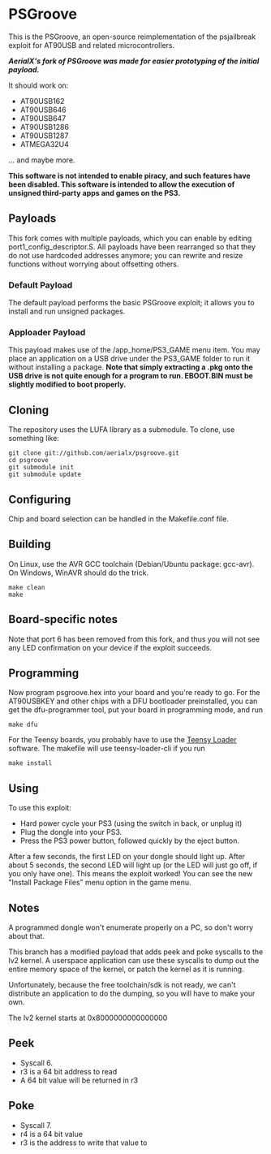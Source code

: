 PSGroove
========

This is the PSGroove, an open-source reimplementation of the psjailbreak exploit for
AT90USB and related microcontrollers.

***AerialX's fork of PSGroove was made for easier prototyping of the initial payload.***

It should work on:

- AT90USB162
- AT90USB646
- AT90USB647
- AT90USB1286
- AT90USB1287
- ATMEGA32U4

... and maybe more.

**This software is not intended to enable piracy, and such features
have been disabled.  This software is intended to allow the execution
of unsigned third-party apps and games on the PS3.**


Payloads
--------
This fork comes with multiple payloads, which you can enable by editing
port1_config_descriptor.S. All payloads have been rearranged so that
they do not use hardcoded addresses anymore; you can rewrite and resize
functions without worrying about offsetting others.

### Default Payload
The default payload performs the basic PSGroove exploit; it allows you
to install and run unsigned packages.

### Apploader Payload
This payload makes use of the /app\_home/PS3\_GAME menu item. You may place
an application on a USB drive under the PS3\_GAME folder to run it without
installing a package.
**Note that simply extracting a .pkg onto the USB drive is not quite enough
for a program to run. EBOOT.BIN must be slightly modified to boot properly.**


Cloning
-------
The repository uses the LUFA library as a submodule.  To clone, use something like:

    git clone git://github.com/aerialx/psgroove.git
    cd psgroove
    git submodule init
    git submodule update


Configuring
-----------
Chip and board selection can be handled in the Makefile.conf file.


Building
--------
On Linux, use the AVR GCC toolchain (Debian/Ubuntu package: gcc-avr).
On Windows, WinAVR should do the trick.

    make clean
    make


Board-specific notes
--------------------
Note that port 6 has been removed from this fork, and thus you will not
see any LED confirmation on your device if the exploit succeeds.


Programming
-----------
Now program psgroove.hex into your board and you're ready to go.  For
the AT90USBKEY and other chips with a DFU bootloader preinstalled, you
can get the dfu-programmer tool, put your board in programming mode,
and run
  
    make dfu

For the Teensy boards, you probably have to use the [Teensy
Loader](http://www.pjrc.com/teensy/loader.html) software. The makefile
will use teensy-loader-cli if you run
   
    make install

Using
-----
To use this exploit:
  
* Hard power cycle your PS3 (using the switch in back, or unplug it)
* Plug the dongle into your PS3.
* Press the PS3 power button, followed quickly by the eject button.

After a few seconds, the first LED on your dongle should light up.
After about 5 seconds, the second LED will light up (or the LED will
just go off, if you only have one).  This means the exploit worked!
You can see the new "Install Package Files" menu option in the game
menu.


Notes
-----
A programmed dongle won't enumerate properly on a PC, so don't worry
about that.

This branch has a modified payload that adds peek and poke syscalls 
to the lv2 kernel. A userspace application can use these syscalls to 
dump out the entire memory space of the kernel, or patch the kernel
as it is running.  

Unfortunately, because the free toolchain/sdk is not ready, we can't
distribute an application to do the dumping, so you will have to make
your own.

The lv2 kernel starts at 0x8000000000000000

Peek
----
 * Syscall 6.
 * r3 is a 64 bit address to read
 * A 64 bit value will be returned in r3

Poke
----
 * Syscall 7.
 * r4 is a 64 bit value
 * r3 is the address to write that value to
